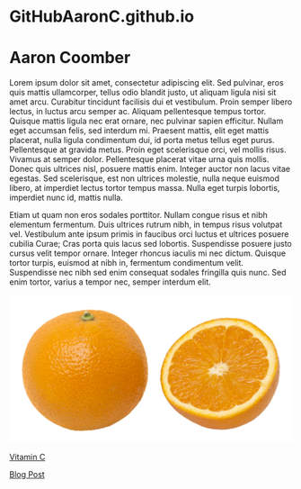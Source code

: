 # GitHubAaronC.github.io
# Aaron Coomber



Lorem ipsum dolor sit amet, consectetur adipiscing elit. Sed pulvinar, eros quis mattis ullamcorper, tellus odio blandit justo, ut aliquam ligula nisi sit amet arcu. Curabitur tincidunt facilisis dui et vestibulum. Proin semper libero lectus, in luctus arcu semper ac. Aliquam pellentesque tempus tortor. Quisque mattis ligula nec erat ornare, nec pulvinar sapien efficitur. Nullam eget accumsan felis, sed interdum mi. Praesent mattis, elit eget mattis placerat, nulla ligula condimentum dui, id porta metus tellus eget purus. Pellentesque at gravida metus. Proin eget scelerisque orci, vel mollis risus. Vivamus at semper dolor. Pellentesque placerat vitae urna quis mollis. Donec quis ultrices nisl, posuere mattis enim. Integer auctor non lacus vitae egestas. Sed scelerisque, est non ultrices molestie, nulla neque euismod libero, at imperdiet lectus tortor tempus massa. Nulla eget turpis lobortis, imperdiet nunc id, mattis nulla.

Etiam ut quam non eros sodales porttitor. Nullam congue risus et nibh elementum fermentum. Duis ultrices rutrum nibh, in tempus risus volutpat vel. Vestibulum ante ipsum primis in faucibus orci luctus et ultrices posuere cubilia Curae; Cras porta quis lacus sed lobortis. Suspendisse posuere justo cursus velit tempor ornare. Integer rhoncus iaculis mi nec dictum. Quisque tortor turpis, euismod at nibh in, fermentum condimentum velit. Suspendisse nec nibh sed enim consequat sodales fringilla quis nunc. Sed enim tortor, varius a tempor nec, semper interdum elit. 


![](images/Orange-Whole-&-Split.jpg)

[Vitamin C](http://www.nhs.uk/Conditions/Scurvy/Pages/Prevention.aspx)

[Blog Post](publish_blog_post.md)
